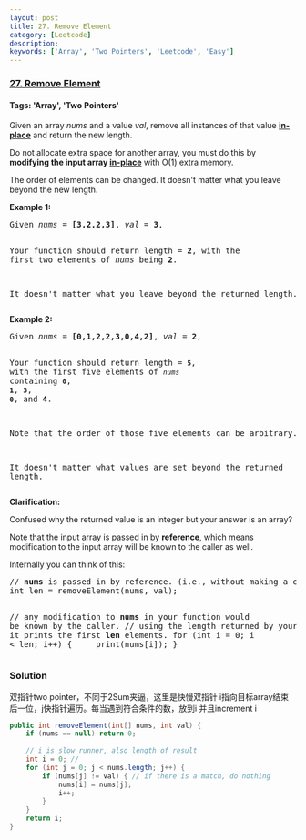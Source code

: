 ```yaml
---
layout: post
title: 27. Remove Element
category: [Leetcode]
description: 
keywords: ['Array', 'Two Pointers', 'Leetcode', 'Easy']
---
```

### [27. Remove Element](https://leetcode.com/problems/remove-element)

#### Tags: 'Array', 'Two Pointers'

<div class="content__u3I1 question-content__JfgR"><div><p>Given an array <em>nums</em> and a value <em>val</em>, remove all instances of that value <a href="https://en.wikipedia.org/wiki/In-place_algorithm" target="_blank"><strong>in-place</strong></a> and return the new length.</p>
<p>Do not allocate extra space for another array, you must do this by <strong>modifying the input array <a href="https://en.wikipedia.org/wiki/In-place_algorithm" target="_blank">in-place</a></strong> with O(1) extra memory.</p>
<p>The order of elements can be changed. It doesn't matter what you leave beyond the new length.</p>
<p><strong>Example 1:</strong></p>
<pre>Given <em>nums</em> = <strong>[3,2,2,3]</strong>, <em>val</em> = <strong>3</strong>,

Your function should return length = <strong>2</strong>, with the first two elements of <em>nums</em> being <strong>2</strong>.

It doesn't matter what you leave beyond the returned length.
</pre>
<p><strong>Example 2:</strong></p>
<pre>Given <em>nums</em> = <strong>[0,1,2,2,3,0,4,2]</strong>, <em>val</em> = <strong>2</strong>,

Your function should return length = <strong><code>5</code></strong>, with the first five elements of <em><code>nums</code></em> containing <strong><code>0</code></strong>, <strong><code>1</code></strong>, <strong><code>3</code></strong>, <strong><code>0</code></strong>, and <strong>4</strong>.

Note that the order of those five elements can be arbitrary.

It doesn't matter what values are set beyond the returned length.</pre>
<p><strong>Clarification:</strong></p>
<p>Confused why the returned value is an integer but your answer is an array?</p>
<p>Note that the input array is passed in by <strong>reference</strong>, which means modification to the input array will be known to the caller as well.</p>
<p>Internally you can think of this:</p>
<pre>// <strong>nums</strong> is passed in by reference. (i.e., without making a copy)
int len = removeElement(nums, val);

// any modification to <strong>nums</strong> in your function would be known by the caller.
// using the length returned by your function, it prints the first <strong>len</strong> elements.
for (int i = 0; i &lt; len; i++) {
    print(nums[i]);
}</pre>
</div></div>

### Solution
双指针two pointer，不同于2Sum夹逼，这里是快慢双指针
i指向目标array结束后一位，j快指针遍历。每当遇到符合条件的数，放到i 并且increment i
```java
public int removeElement(int[] nums, int val) {
    if (nums == null) return 0;
    
    // i is slow runner, also length of result
    int i = 0; //
    for (int j = 0; j < nums.length; j++) {
        if (nums[j] != val) { // if there is a match, do nothing
            nums[i] = nums[j];
            i++;
        }
    }
    return i;
}
```